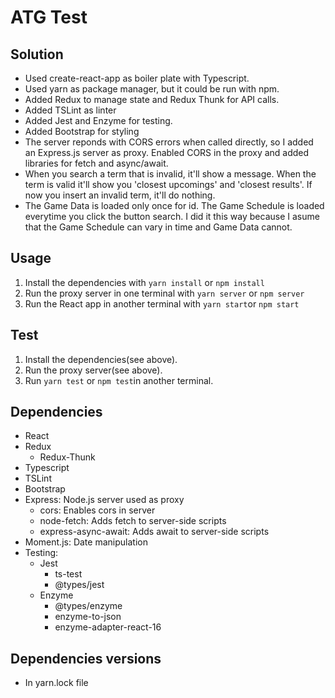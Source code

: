 # ATG Test

## Solution

-   Used create-react-app as boiler plate with Typescript.
-   Used yarn as package manager, but it could be run with npm.
-   Added Redux to manage state and Redux Thunk for API calls.
-   Added TSLint as linter
-   Added Jest and Enzyme for testing.
-   Added Bootstrap for styling
-   The server reponds with CORS errors when called directly, so I added an Express.js server as proxy. Enabled CORS in the proxy and added libraries for fetch and async/await.
-   When you search a term that is invalid, it'll show a message. When the term is valid it'll show you 'closest upcomings' and 'closest results'. If now you insert an invalid term, it'll do nothing.
-   The Game Data is loaded only once for id. The Game Schedule is loaded everytime you click the button search. I did it this way because I asume that the Game Schedule can vary in time and Game Data cannot.

## Usage

1. Install the dependencies with `yarn install` or `npm install`
2. Run the proxy server in one terminal with `yarn server` or `npm server`
3. Run the React app in another terminal with `yarn start`or `npm start`

## Test

1. Install the dependencies(see above).
2. Run the proxy server(see above).
3. Run `yarn test` or `npm test`in another terminal.

## Dependencies

-   React
-   Redux
    -   Redux-Thunk
-   Typescript
-   TSLint
-   Bootstrap
-   Express: Node.js server used as proxy
    -   cors: Enables cors in server
    -   node-fetch: Adds fetch to server-side scripts
    -   express-async-await: Adds await to server-side scripts
-   Moment.js: Date manipulation
-   Testing:
    -   Jest
        -   ts-test
        -   @types/jest
    -   Enzyme
        -   @types/enzyme
        -   enzyme-to-json
        -   enzyme-adapter-react-16

## Dependencies versions

-   In yarn.lock file
